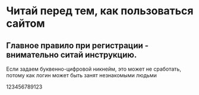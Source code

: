 # Читай перед тем, как пользоваться сайтом

## Главное правило при регистрации - внимательно ситай инструкцию.

Если задаем буквенно-цифровой никнейм, это может не сработать, потому как логин может быть занят незнакомыми людьми

123456789123

